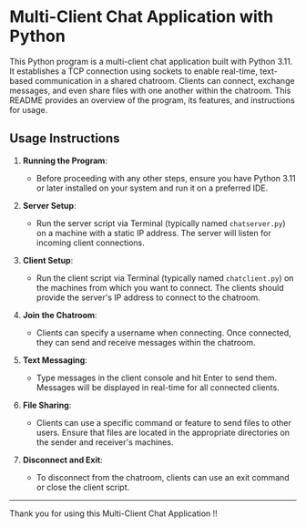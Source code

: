 # Multi-Client Chat Application with Python

This Python program is a multi-client chat application built with Python 3.11. It establishes a TCP connection using sockets to enable real-time, text-based communication in a shared chatroom. Clients can connect, exchange messages, and even share files with one another within the chatroom. This README provides an overview of the program, its features, and instructions for usage.

## Usage Instructions

1. **Running the Program**:
   - Before proceeding with any other steps, ensure you have Python 3.11 or later installed on your system and run it on a preferred IDE.

2. **Server Setup**:
   - Run the server script via Terminal (typically named `chatserver.py`) on a machine with a static IP address. The server will listen for incoming client connections.

3. **Client Setup**:
   - Run the client script via Terminal (typically named `chatclient.py`) on the machines from which you want to connect. The clients should provide the server's IP address to connect to the chatroom.

4. **Join the Chatroom**:
   - Clients can specify a username when connecting. Once connected, they can send and receive messages within the chatroom.

5. **Text Messaging**:
   - Type messages in the client console and hit Enter to send them. Messages will be displayed in real-time for all connected clients.

6. **File Sharing**:
   - Clients can use a specific command or feature to send files to other users. Ensure that files are located in the appropriate directories on the sender and receiver's machines.

7. **Disconnect and Exit**:
   - To disconnect from the chatroom, clients can use an exit command or close the client script.


---

Thank you for using this Multi-Client Chat Application !!
